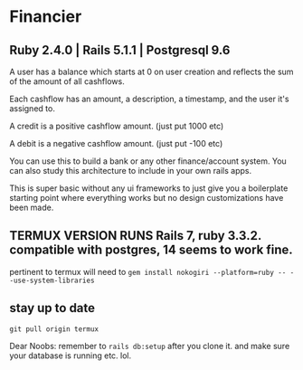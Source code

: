 # Financier

## Ruby 2.4.0 | Rails 5.1.1 | Postgresql 9.6

A user has a balance which starts at 0 on user creation and reflects the sum of the amount of all cashflows.

Each cashflow has an amount, a description, a timestamp, and the user it's assigned to.

A credit is a positive cashflow amount. (just put 1000 etc)

A debit is a negative cashflow amount. (just put -100 etc)

You can use this to build a bank or any other finance/account system. You can also study this architecture to include in your own rails apps. 

This is super basic without any ui frameworks to just give you a boilerplate starting point where everything works but no design customizations have been made.


## TERMUX VERSION RUNS Rails 7, ruby 3.3.2. compatible with postgres, 14 seems to work fine.

pertinent to termux will need to
`gem install nokogiri --platform=ruby -- --use-system-libraries`

## stay up to date 
`git pull origin termux`

Dear Noobs: remember to `rails db:setup` after you clone it. and make sure your database is running etc. lol.
